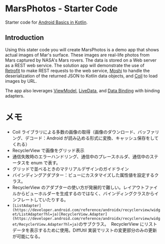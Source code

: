 # MarsPhotos - Starter Code

Starter code for [Android Basics in Kotlin](https://developer.android.com/courses/android-basics-kotlin/course).

## Introduction

Using this stater code you will create MarsPhotos is a demo app that shows actual images of Mar's surface. These images are
real-life photos from Mars captured by NASA's Mars rovers. The data is stored on a Web server
as a REST web service. The solution app will demonstrate the use of [Retrofit](https://square.github.io/retrofit/) to make REST requests to the web service, [Moshi](https://github.com/square/moshi) to
handle the deserialization of the returned JSON to Kotlin data objects, and [Coil](https://coil-kt.github.io/coil/) to load images by URL.

The app also leverages [ViewModel](https://developer.android.com/topic/libraries/architecture/viewmodel),
[LiveData](https://developer.android.com/topic/libraries/architecture/livedata), and
[Data Binding](https://developer.android.com/topic/libraries/data-binding/) with binding
adapters.

# メモ

- Coil ライブラリによる多数の画像の取得（画像のダウンロード、バッファリング、デコード：Android が読み込める形式に変換、キャッシュ保存をしてくれる）
- RecyclerView で画像をグリッド表示
- 通信失敗時のエラーハンドリング、通信中のプレースホルダ、通信中のステータスを enum で表す。
- グリッドで並べるときのマテリアルデザインのガイドライン
- バインディングアダプター：ビューにカスタマイズした属性値を設定するクラス。
- RecyclerView のアダプターの使い方が発展的で難しい。レイアウトファイルからビューホルダーを生成するのではなく、バインディングクラスからインフレートしていたりする。
- `[ListAdapter](https://developer.android.com/reference/androidx/recyclerview/widget/ListAdapter?hl=ja)[RecyclerView.Adapter](https://developer.android.com/reference/androidx/recyclerview/widget/RecyclerView.Adapter?hl=ja)`のサブクラス。
   RecyclerView にリストデータを表示するために使用。DiffUtil 実装でリストの変更部分のみの更新が可能になる。
